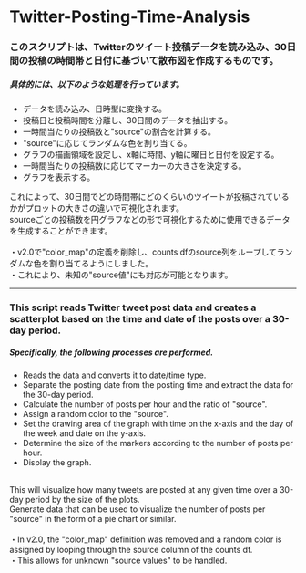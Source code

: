 # Twitter-Posting-Time-Analysis
### このスクリプトは、Twitterのツイート投稿データを読み込み、30日間の投稿の時間帯と日付に基づいて散布図を作成するものです。

##### 具体的には、以下のような処理を行っています。

- データを読み込み、日時型に変換する。
- 投稿日と投稿時間を分離し、30日間のデータを抽出する。
- 一時間当たりの投稿数と"source"の割合を計算する。
- "source"に応じてランダムな色を割り当てる。
- グラフの描画領域を設定し、x軸に時間、y軸に曜日と日付を設定する。
- 一時間当たりの投稿数に応じてマーカーの大きさを決定する。
- グラフを表示する。


これによって、30日間でどの時間帯にどのくらいのツイートが投稿されているかがプロットの大きさの違いで可視化されます。<br>
sourceごとの投稿数を円グラフなどの形で可視化するために使用できるデータを生成することができます。<br><br>
・v2.0で"color_map"の定義を削除し、counts dfのsource列をループしてランダムな色を割り当てるようにしました。<br>
・これにより、未知の"source値"にも対応が可能となります。

***********************************************************************************************************************************************************************


### This script reads Twitter tweet post data and creates a scatterplot based on the time and date of the posts over a 30-day period.
##### Specifically, the following processes are performed.<br>

- Reads the data and converts it to date/time type.
- Separate the posting date from the posting time and extract the data for the 30-day period.
- Calculate the number of posts per hour and the ratio of "source".
- Assign a random color to the "source".
- Set the drawing area of the graph with time on the x-axis and the day of the week and date on the y-axis.
- Determine the size of the markers according to the number of posts per hour.
- Display the graph.<br>
<br>
This will visualize how many tweets are posted at any given time over a 30-day period by the size of the plots.<br>
Generate data that can be used to visualize the number of posts per "source" in the form of a pie chart or similar.<br><br>
・In v2.0, the "color_map" definition was removed and a random color is assigned by looping through the source column of the counts df.<br> 
・This allows for unknown "source values" to be handled.<br>
